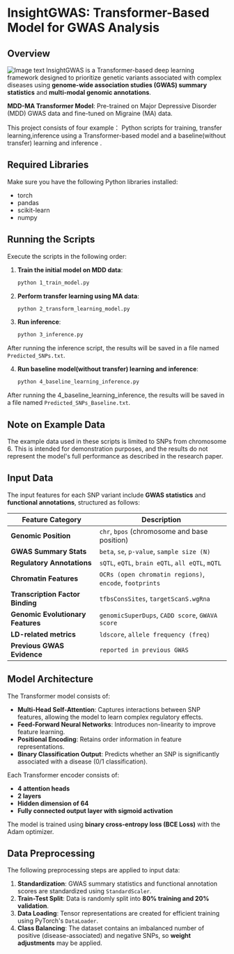 
# InsightGWAS: Transformer-Based Model for GWAS Analysis

## Overview
![Image text](c6e817ae02a7731e5f5bd141c218370.png)
InsightGWAS is a Transformer-based deep learning framework designed to prioritize genetic variants associated with complex diseases using **genome-wide association studies (GWAS) summary statistics** and **multi-modal genomic annotations**.

 **MDD-MA Transformer Model**: Pre-trained on Major Depressive Disorder (MDD) GWAS data and fine-tuned on Migraine (MA) data.

This project consists of four example： Python scripts for training, transfer learning,inference using a Transformer-based model and a baseline(without transfer) learning and inference .

## Required Libraries
Make sure you have the following Python libraries installed:
- torch
- pandas
- scikit-learn
- numpy

## Running the Scripts
Execute the scripts in the following order:

1. **Train the initial model on MDD data**:
   ```bash
   python 1_train_model.py
   ```

2. **Perform transfer learning using MA data**:
   ```bash
   python 2_transform_learning_model.py
   ```

3. **Run inference**:
   ```bash
   python 3_inference.py
   ```
After running the inference script, the results will be saved in a file named `Predicted_SNPs.txt`.
   
4. **Run baseline model(without transfer) learning and inference**:
   ```bash
   python 4_baseline_learning_inference.py
   ```
After running the 4_baseline_learning_inference, the results will be saved in a file named `Predicted_SNPs_Baseline.txt`.

## Note on Example Data
The example data used in these scripts is limited to SNPs from chromosome 6. This is intended for demonstration purposes, and the results do not represent the model's full performance as described in the research paper.


## Input Data
The input features for each SNP variant include **GWAS statistics** and **functional annotations**, structured as follows:

| Feature Category         | Description |
|--------------------------|-------------|
| **Genomic Position**     | `chr`, `bpos` (chromosome and base position) |
| **GWAS Summary Stats**   | `beta`, `se`, `p-value`, `sample size (N)` |
| **Regulatory Annotations** | `sQTL`, `eQTL`, `brain eQTL`, `all eQTL`, `mQTL` |
| **Chromatin Features**    | `OCRs (open chromatin regions)`, `encode`, `footprints` |
| **Transcription Factor Binding** | `tfbsConsSites`, `targetScanS.wgRna` |
| **Genomic Evolutionary Features** | `genomicSuperDups`, `CADD score`, `GWAVA score` |
| **LD-related metrics** | `ldscore`, `allele frequency (freq)` |
| **Previous GWAS Evidence** | `reported in previous GWAS` |

## Model Architecture

The Transformer model consists of:
- **Multi-Head Self-Attention**: Captures interactions between SNP features, allowing the model to learn complex regulatory effects.
- **Feed-Forward Neural Networks**: Introduces non-linearity to improve feature learning.
- **Positional Encoding**: Retains order information in feature representations.
- **Binary Classification Output**: Predicts whether an SNP is significantly associated with a disease (0/1 classification).

Each Transformer encoder consists of:
- **4 attention heads**
- **2 layers**
- **Hidden dimension of 64**
- **Fully connected output layer with sigmoid activation**

The model is trained using **binary cross-entropy loss (BCE Loss)** with the Adam optimizer.

## Data Preprocessing
The following preprocessing steps are applied to input data:
1. **Standardization**: GWAS summary statistics and functional annotation scores are standardized using `StandardScaler`.
2. **Train-Test Split**: Data is randomly split into **80% training and 20% validation**.
3. **Data Loading**: Tensor representations are created for efficient training using PyTorch's `DataLoader`.
4. **Class Balancing**: The dataset contains an imbalanced number of positive (disease-associated) and negative SNPs, so **weight adjustments** may be applied.
